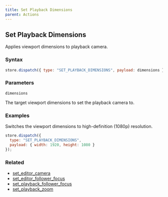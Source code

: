 ```yaml
---
title: Set Playback Dimensions
parent: Actions
---
```


## Set Playback Dimensions

Applies viewport dimensions to playback camera.

### Syntax

```js
store.dispatch({ type: "SET_PLAYBACK_DIMENSIONS", payload: dimensions });
```

### Parameters

`dimensions`

The target viewport dimensions to set the playback camera to.

### Examples

Switches the viewport dimensions to high-definition (1080p) resolution.

```js
store.dispatch({
  type: "SET_PLAYBACK_DIMENSIONS",
  payload: { width: 1920, height: 1080 }
});
```

### Related

- [set_editor_camera](./set_editor_camera.md)
- [set_editor_follower_focus](./set_editor_follower_focus.md)
- [set_playback_follower_focus](./set_playback_follower_focus.md)
- [set_playback_zoom](./set_playback_zoom.md)
